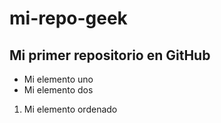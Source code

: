 # mi-repo-geek
## Mi primer repositorio en GitHub

- Mi elemento uno
- Mi elemento dos

1. Mi elemento ordenado